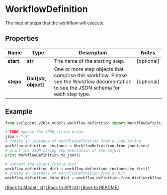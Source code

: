 # WorkflowDefinition

The map of steps that the workflow will execute.

## Properties

Name | Type | Description | Notes
------------ | ------------- | ------------- | -------------
**start** | **str** | The name of the starting step. | [optional] 
**steps** | **Dict[str, object]** | One or more step objects that comprise this workflow.  Please see the Workflow documentation to see the JSON schema for each step type. | [optional] 

## Example

```python
from sailpoint.v2024.models.workflow_definition import WorkflowDefinition

# TODO update the JSON string below
json = "{}"
# create an instance of WorkflowDefinition from a JSON string
workflow_definition_instance = WorkflowDefinition.from_json(json)
# print the JSON string representation of the object
print WorkflowDefinition.to_json()

# convert the object into a dict
workflow_definition_dict = workflow_definition_instance.to_dict()
# create an instance of WorkflowDefinition from a dict
workflow_definition_form_dict = workflow_definition.from_dict(workflow_definition_dict)
```
[[Back to Model list]](../README.md#documentation-for-models) [[Back to API list]](../README.md#documentation-for-api-endpoints) [[Back to README]](../README.md)


